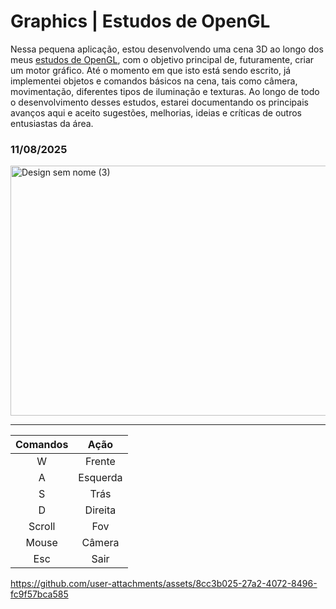 # Graphics | Estudos de OpenGL

Nessa pequena aplicação, estou desenvolvendo uma cena 3D ao longo dos meus [estudos de OpenGL](https://learnopengl.com/), com o objetivo principal de, futuramente, criar um motor gráfico. Até o momento em que isto está sendo escrito, já implementei objetos e comandos básicos na cena, tais como câmera, movimentação, diferentes tipos de iluminação e texturas. Ao longo de todo o desenvolvimento desses estudos, estarei documentando os principais avanços aqui e aceito sugestões, melhorias, ideias e críticas de outros entusiastas da área.

### 11/08/2025
<img width="900" height="400" alt="Design sem nome (3)" src="https://github.com/user-attachments/assets/319862c8-2ac7-453e-a4af-bdc88cf8f3f4" />

***
Comandos | Ação
:---: | :---:
W | Frente
A | Esquerda
S | Trás
D | Direita
Scroll | Fov
Mouse | Câmera
Esc | Sair

https://github.com/user-attachments/assets/8cc3b025-27a2-4072-8496-fc9f57bca585

